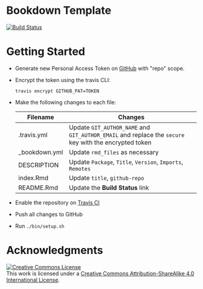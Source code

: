 # Bookdown Template

[![Build Status](https://travis-ci.org/altaf-ali/bookdown_template.svg?branch=master)](https://travis-ci.org/altaf-ali/bookdown_template)

# Getting Started

- Generate new Personal Access Token on [GitHub](https://github.com/settings/tokens) with "repo" scope.

- Encrypt the token using the travis CLI:
    
    ```travis encrypt GITHUB_PAT=TOKEN```

- Make the following changes to each file:

    |Filename       |Changes|
    |---------------|--------------------------------------------------------------|
    |.travis.yml    |Update `GIT_AUTHOR_NAME` and `GIT_AUTHOR_EMAIL` and replace the `secure` key with the encrypted token|
    |_bookdown.yml  |Update `rmd_files` as necessary|
    |DESCRIPTION    |Update `Package`, `Title`, `Version`, `Imports`, `Remotes`|
    |index.Rmd      |Update `title`, `github-repo`|
    |README.Rmd     |Update the **Build Status** link|

- Enable the repository on [Travis CI](https://travis-ci.org)

- Push all changes to GitHub

- Run `./bin/setup.sh`

# Acknowledgments

<a rel="license" href="http://creativecommons.org/licenses/by-sa/4.0/"><img alt="Creative Commons License" style="border-width:0" src="https://i.creativecommons.org/l/by-sa/4.0/88x31.png" /></a><br />This work is licensed under a <a rel="license" href="http://creativecommons.org/licenses/by-sa/4.0/">Creative Commons Attribution-ShareAlike 4.0 International License</a>.

